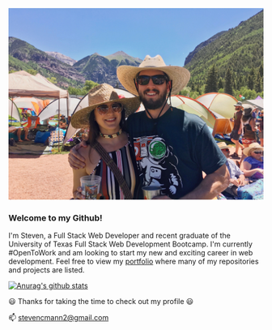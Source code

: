 
 ![Telluride Bluegrass Festival](https://github.com/stevencmann2/stevencmann2/blob/master/assets/telluride.jpeg)

### Welcome to my Github!

I'm Steven, a Full Stack Web Developer and recent graduate of the University of Texas Full Stack Web Development Bootcamp. I'm currently #OpenToWork and am looking to start my new and exciting career in web development. Feel free to view my [portfolio](https://steven-mann-portfolio.netlify.app/) where many of my repositories and projects are listed. 

[![Anurag's github stats](https://github-readme-stats.vercel.app/api?username=stevencmann2&hide=issues,stars)](https://github.com/anuraghazra/github-readme-stats)

:smiley: Thanks for taking the time to check out my profile :smiley:


📫 stevencmann2@gmail.com


<!--
**stevencmann2/stevencmann2** is a ✨ _special_ ✨ repository because its `README.md` (this file) appears on your GitHub profile.

Here are some ideas to get you started:

- 🔭 I’m currently working on ...
- 👯 I’m looking to collaborate on ...
- 🤔 I’m looking for help with ...
- 💬 Ask me about ...
- 😄 Pronouns: ...
- ⚡ Fun fact: ...
-->
